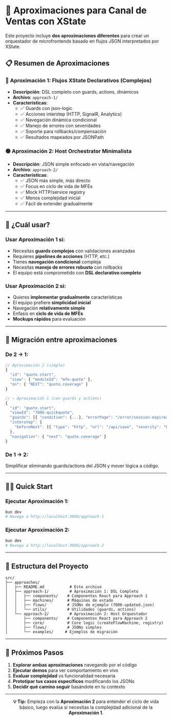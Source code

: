 # 🚀 Aproximaciones para Canal de Ventas con XState

Este proyecto incluye **dos aproximaciones diferentes** para crear un orquestador de microfrontends basado en flujos JSON interpretados por XState.

## 📋 Resumen de Aproximaciones

### 🔵 **Aproximación 1: Flujos XState Declarativos (Complejos)**
- **Descripción**: DSL completo con guards, actions, dinámicos
- **Archivo**: `approach-1/`
- **Características**:
  - ✅ Guards con json-logic
  - ✅ Acciones interstep (HTTP, SignalR, Analytics)
  - ✅ Navegación dinámica condicional
  - ✅ Manejo de errores con severidades
  - ✅ Soporte para rollbacks/compensación
  - ✅ Resultados mapeados por JSONPath

### 🟢 **Aproximación 2: Host Orchestrator Minimalista**
- **Descripción**: JSON simple enfocado en vista/navegación
- **Archivo**: `approach-2/`
- **Características**:
  - ✅ JSON más simple, más directo
  - ✅ Focus en ciclo de vida de MFEs
  - ✅ Mock HTTP/service registry
  - ✅ Menos complejidad inicial
  - ✅ Fácil de extender gradualmente

---

## 🎯 **¿Cuál usar?**

### Usar **Aproximación 1** si:
- Necesitas **guards complejos** con validaciones avanzadas
- Requieres **pipelines de acciones** (HTTP, etc.)
- Tienes **navegación condicional** compleja
- Necesitas **manejo de errores robusto** con rollbacks
- El equipo está comprometido con **DSL declarativo completo**

### Usar **Aproximación 2** si:
- Quieres **implementar gradualmente** características
- El equipo prefiere **simplicidad inicial**
- Navegación **relativamente simple**
- Enfasis en **ciclo de vida de MFEs**
- **Mockups rápidos** para evaluación

---

## 🔄 **Migración entre aproximaciones**

### De 2 → 1:
```typescript
// Aproximación 2 (simple)
{
  "id": "quote.start",
  "view": { "moduleId": "mfe-quote" },
  "on": { "NEXT": "quote.coverage" }
}

// → Aproximación 1 (con guards y actions)
{
  "id": "quote.start",
  "viewId": "7006-quickquote",
  "guards": [{ "condition": {...}, "errorPage": "/error/session-expired" }],
  "interstep": {
    "beforeNext": [{ "type": "http", "url": "/api/save", "severity": "block" }]
  },
  "navigation": { "next": "quote.coverage" }
}
```

### De 1 → 2:
Simplificar eliminando guards/actions del JSON y mover lógica a código.

---

## 🏃‍♂️ **Quick Start**

### Ejecutar Aproximación 1:
```bash
bun dev
# Navega a http://localhost:3000/approach-1
```

### Ejecutar Aproximación 2:
```bash
bun dev
# Navega a http://localhost:3000/approach-2
```

---

## 📁 **Estructura del Proyecto**

```
src/
├── approaches/
│   ├── README.md           # Este archivo
│   ├── approach-1/         # Aproximación 1: DSL Completo
│   │   ├── components/    # Componentes React para Approach 1
│   │   ├── machines/      # Máquinas de estado
│   │   ├── flows/         # JSONs de ejemplo (7006-updated.json)
│   │   └── utils/         # Utilidades (guards, actions)
│   └── approach-2/         # Aproximación 2: Host Orquestador
│       ├── components/    # Componentes React para Approach 2
│       ├── core/          # Core logic (createFlowMachine, registry)
│       ├── flows/         # JSONs simples
│       └── examples/     # Ejemplos de migración
```

---

## 🧪 **Próximos Pasos**

1. **Explorar ambas aproximaciones** navegando por el código
2. **Ejecutar demos** para ver comportamiento en vivo
3. **Evaluar complejidad** vs funcionalidad necesaria
4. **Prototipar tus casos específicos** modificando los JSONs
5. **Decidir qué camino seguir** basándote en tu contexto

---

<p align="center">
  <strong>💡 Tip:</strong> Empieza con la <strong>Aproximación 2</strong> para entender el ciclo de vida básico, luego evalúa si necesitas la complejidad adicional de la <strong>Aproximación 1</strong>.
</p>
